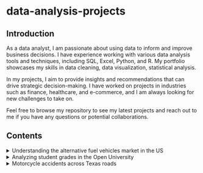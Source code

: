 # data-analysis-projects

## Introduction

As a data analyst, I am passionate about using data to inform and improve business decisions. I have experience working with various data analysis tools and techniques, including SQL, Excel, Python, and R. My portfolio showcases my skills in data cleaning, data visualization, statistical analysis.

In my projects, I aim to provide insights and recommendations that can drive strategic decision-making. I have worked on projects in industries such as finance, healthcare, and e-commerce, and I am always looking for new challenges to take on.

Feel free to browse my repository to see my latest projects and reach out to me if you have any questions or potential collaborations.

## Contents
<details>
<summary>Understanding the alternative fuel vehicles market in the US</summary>
  <h3> Understanding the alternative fuel vehicles market in the US </h3>

Skills:

Business Context: You are an analyst at the ICCT (International Council on Clean Transportation (https://theicct.org/mission-history)), an NGO that provides research to environmental authorities around the world. You are part of a team that is preparing a report on the alternative fuel vehicles (AFV) market in the United States, with a particular focus on the state of Washington. Business Problem. Your job is to provide a characterization of the AFV market in the US and in Washington, including data about energy efficiency of the vehicles over time, geographical distribution, etc.

Analytical Context: You will be working with three Excel files that contain the raw data. The first one is "us_sales_fellow.xlsx", which contains aggregated sales figures for the US; the second one is "us_ranges_fellow.xlsx", which has data about ranges of electrical vehicles. These data files come from the US Department of Energy. The last one is "washington_evs_fellow.xlsx", which is a census of all the electric vehicles in circulation in Washington state. This census data comes from the Washington State Department of Licensing.

![alt text](https://i.gyazo.com/24b2df7a8d1a7d133a88c10adc4cad6b.png)
  <p>Fig 1. Use of Index Match to find vehicle type of a specific model.</p>
  
![alt text](https://i.gyazo.com/e545da6f00c1e81567a70e6ab4144e05.png)
  <p>Fig 2. Using LEFT and RIGHT to split original data for further analysis.</p>
</details>

<details>
  <summary>Analyzing student grades in the Open University</summary>
<h3>Analyzing student grades in the Open University</h3>
Skills:

Business context: The Open University is one of the largest universities in the world by number of enrolled students. In recent years, it has been working on developing an analytics platform called OU Analyse to track student performance across its many programs, with the aim of reducing dropout and increasing student engagement and learning. Their analytics team is growing, and they have been actively looking to hire strong candidates. You have been shortlisted as one of them.

Business problem: As part of the interviewing process, you have been given an anonymized dataset and asked to compute the GPA (Grade Point Average) for all students in the October 2014 cohort and create a Tableau dashboard that includes their GPAs and demographic data.

Analytical context: You will be working with a subset of the OULA dataset, which contains demographic and assessment data for a number of UK-based students from the October 2014 cohort (coded as 2014J). The data is in the OULA.xlsx file.
 
</details>
<details>
  <summary>Motorcycle accidents across Texas roads</summary>
  <h3>Motorcycle accidents across Texas roads</h3>
Skills:

Business Context: Motorcycle accidents are a significant concern for businesses that operate in the transportation industry. One way to analyze this issue is by using the CRIS TxDOT database, which contains valuable data on motorcycle accidents. By analyzing this data, businesses can gain insights into the prevalence of accidents in different cities, the gender distribution of those involved in accidents, the number of people injured, the severity of those injuries, and the most common day of the week for accidents to occur. These insights can help businesses develop strategies to minimize the risk of motorcycle accidents and protect their employees and customers. Additionally, by leveraging machine learning algorithms, businesses can predict the likelihood of motorcycle accidents in 2023 and take proactive measures to prevent them. By taking a data-driven approach to motorcycle safety, businesses can reduce the risk of accidents and promote a safer transportation environment for all.

Analytical Context: An analysis of motorcycle accidents across Texas roads can provide valuable insights into the causes and risk factors associated with these accidents. To perform this analysis, businesses can use a combination of analytical tools such as Alteryx, Microsoft SQL Server Management Studio, and Power BI. Alteryx can be used to prepare and clean the data, integrating data from different sources and cleaning it for analysis. Microsoft SQL Server Management Studio can then be used to upload and run SQL prompts on the data, allowing businesses to extract insights and trends from large datasets. SQL statements can also be used to import the data into Power BI, where it can be visualized using charts, graphs, and other visualizations to help businesses understand the data in a meaningful way. By leveraging these powerful analytical tools, businesses can gain a better understanding of motorcycle accidents across Texas roads and take steps to reduce the risk of accidents in the future.
